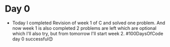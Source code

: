 # Day 0

- Today I completed Revision of week 1 of C and solved one problem. And now week 1 is also completed 2 problems are left which are optional which I'll also try, but from tomorrow I'll start week 2.
#100DaysOfCode day 0 successful😊